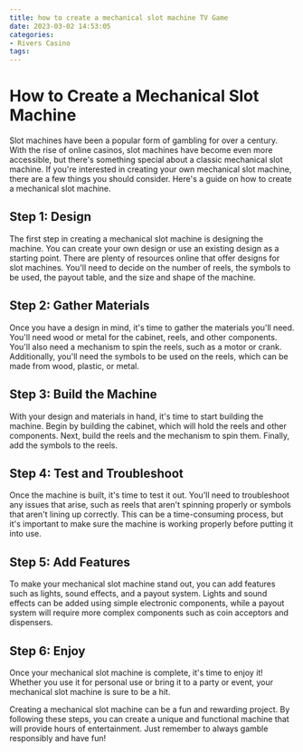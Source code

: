 ```yaml
---
title: how to create a mechanical slot machine TV Game
date: 2023-03-02 14:53:05
categories:
- Rivers Casino
tags:
---
```

# How to Create a Mechanical Slot Machine

Slot machines have been a popular form of gambling for over a century. With the rise of online casinos, slot machines have become even more accessible, but there's something special about a classic mechanical slot machine. If you're interested in creating your own mechanical slot machine, there are a few things you should consider. Here's a guide on how to create a mechanical slot machine.

## Step 1: Design

The first step in creating a mechanical slot machine is designing the machine. You can create your own design or use an existing design as a starting point. There are plenty of resources online that offer designs for slot machines. You'll need to decide on the number of reels, the symbols to be used, the payout table, and the size and shape of the machine.

## Step 2: Gather Materials

Once you have a design in mind, it's time to gather the materials you'll need. You'll need wood or metal for the cabinet, reels, and other components. You'll also need a mechanism to spin the reels, such as a motor or crank. Additionally, you'll need the symbols to be used on the reels, which can be made from wood, plastic, or metal.

## Step 3: Build the Machine

With your design and materials in hand, it's time to start building the machine. Begin by building the cabinet, which will hold the reels and other components. Next, build the reels and the mechanism to spin them. Finally, add the symbols to the reels.

## Step 4: Test and Troubleshoot

Once the machine is built, it's time to test it out. You'll need to troubleshoot any issues that arise, such as reels that aren't spinning properly or symbols that aren't lining up correctly. This can be a time-consuming process, but it's important to make sure the machine is working properly before putting it into use.

## Step 5: Add Features

To make your mechanical slot machine stand out, you can add features such as lights, sound effects, and a payout system. Lights and sound effects can be added using simple electronic components, while a payout system will require more complex components such as coin acceptors and dispensers.

## Step 6: Enjoy

Once your mechanical slot machine is complete, it's time to enjoy it! Whether you use it for personal use or bring it to a party or event, your mechanical slot machine is sure to be a hit.

Creating a mechanical slot machine can be a fun and rewarding project. By following these steps, you can create a unique and functional machine that will provide hours of entertainment. Just remember to always gamble responsibly and have fun!